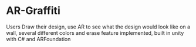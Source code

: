 # AR-Graffiti
Users Draw their design, use AR to see what the design would look like on a wall, several different colors and erase feature implemented, built in unity with C# and ARFoundation
